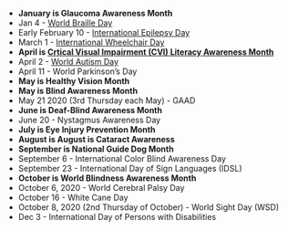 - **January is Glaucoma Awareness Month**
- Jan 4 - [World Braille Day](https://www.un.org/en/observances/braille-day)
- Early February 10 - [International Epilepsy Day](https://internationalepilepsyday.org/)
- March 1 - [International Wheelchair Day](https://internationalwheelchairday.wordpress.com/)
- **April is [Crtical Visual Impairment (CVI) Literacy Awareness Month](https://www.pathstoliteracy.org/resources/cvi-literacy-awareness-month)**
- April 2 - [World Autism Day](https://en.wikipedia.org/wiki/World_Autism_Awareness_Day)
- April 11 - World Parkinson’s Day
- **May is Healthy Vision Month**
- **May is Blind Awareness Month**
- May 21 2020 (3rd Thursday each May) - GAAD
- **June is Deaf-Blind Awareness Month**
- June 20 - Nystagmus Awareness Day
- **July is Eye Injury Prevention Month**
- **August is August is Cataract Awareness**
- **September is National Guide Dog Month**
- September 6 - International Color Blind Awareness Day
- September 23  - International Day of Sign Languages (IDSL) 
- **October is World Blindness Awareness Month**
- October 6, 2020 - World Cerebral Palsy Day
- October 16 - White Cane Day
- October 8, 2020 (2nd Thursday of October) - World Sight Day (WSD)
- Dec 3 - International Day of Persons with Disabilities

